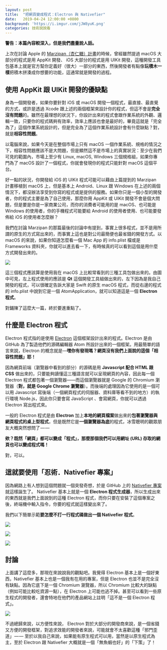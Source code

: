 ```yaml
---
layout: post
title:  "把網頁變成程式：Electron 與 Nativefier"
date:   2019-04-24 12:00:00 +0800
background: 'https://i.imgur.com/jJW8yuK.png'
categories: 技術說說看
---
```

**警告：本篇內容較深入，但是我們盡量說人話。**

上次在討論 Apple 的 [Marzipan（杏仁糖）計畫]({{site.url}}{{site.baseurl}}/posts/2019/Apple-Marzipan.html)的時候，曾經雖然提過 macOS 大部分的程式是用 AppKit 開發、 iOS 大部分的程式是用 UIKit 開發，這種開發工具包基本上就是官方幫你定義好（很大）一部分的東西，然後開發者有點像**玩積木一樣**把積木拼湊成你想要的功能，這通常就是開發的過程。

## 使用 AppKit 跟 UIKit 開發的優缺點

身為一個開發者，如果你要針對 iOS 或 macOS 開發一個程式，最直接、最直覺的方式，或許是透過 Xcode 跟上述的兩個框架來設計你的程式，但這不會是**完全沒有問題**的。雖然在最理想的狀況下，你設計出來的程式會跟作業系統的外觀、邏輯一致，只要你的程式碼夠有效率，效率上應該也會是最好的，畢竟這就是「完全為了」這個作業系統設計的，但是完全為了這個作業系統設計會有什麼缺點？對，就是**相容性問題**。

以電腦來說，如果今天是在整個市場上只有 macOS 一個作業系統、規格的情況之下，相容性問題應該不是大問題，但是顯然這不是市場上的真實狀況：至少在我們可見的範圍內，市場上至少有 Linux, macOS, Windows 三個規格組，如果你專門為了 macOS 設計了一個程式，你就會發現你的程式只能針對 macOS 這個平台。

好一點的狀況，你開發給 iOS 的 UIKit 程式可能可以藉由上篇提到的 Marzipan 計畫移植到 macOS 上，但是基本上 Android、Linux 跟 Windows 在上述的兩個情況下，都沒辦法享受到你寫的程式或是提供的服務。如果你只是一個小型的開發者，你的程式主要是為了自己使用，那麼你用 AppKit 或 UIKit 開發不會是個大問題，但是要是你是一家商業公司，而你的消費者可能用的是 macOS、也可能是 Windows 的使用者，你的手機程式可能要給 Android 的使用者使用、也可能要發佈給 iOS 的使用者怎麼辦？

我們在討論 Marzipan 的那篇最後的討論中有提到，事實上很多程式，並不是用所謂的原生的方式寫出來的，而事實上這也是對公司最簡便也最省錢的開發方式。以 macOS 的來說，如果你知道怎麼看一個 Mac App 的 info.plist 檔或是 Frameworks 資料夾，你就可以進去看一下，有時候真的可以看到這個是用什麼方式開發出來的。

![](https://i.imgur.com/e835WIa.png)

這三個程式應該算是使用我在 macOS 上比較常看到的三種工具包做出來的。由圖中可見，左上程式使用的應該是 **Qt** 這個開發工具組做出來的，左下因為是我自己開發的程式，可以很確定告訴大家是 Swift 的原生 macOS 程式，而從右邊的程式的 info.plist 中說到它是一個 AtomApplication，就可以知道這是一個 **Electron 程式**。

對鋪陳了這麼大一篇，終於要進重點了。

## 什麼是 Electron 程式

Electron 程式指的是使用 [Electron](https://electronjs.org) 這個框架設計出來的程式。Electron 是由 GitHub 為了製造他們的源碼編輯器 Atom 所設計出來的一個框架。用最簡單的語言來說，Electron 的概念就是—**嘿你有發現嗎？網頁沒有我們上面說的這個「相容性問題」耶！**

因為網頁前端（瀏覽器中看到的部分）的源碼是用 **Javascript 配合 HTML 跟 CSS** 做出來的，只要能夠讀懂這三種語言就可以呈現網頁的內容，因此每一個 Electron 程式都包著一個瀏覽器——而這個瀏覽器就是 Google 的 Chromium 瀏覽器（**對，就是 Google Chrome 瀏覽器**）。而後端的處理因為它使用的是一個可以用 Javascript 寫後端（一個網頁程式的伺服器、資料庫等看不到的地方）的執行環境 Node.js，因此你只要會寫 JavaScript 、會寫網頁，你就可以透過 Electron 寫出程式來。

一般的 Electron 程式是由 **Electron** 加上**本地的網頁檔案**做出來的**包著瀏覽器與網頁程式的桌上型程式**，但是既然它是**一個瀏覽器為底**的程式，冰雪聰明的觀眾朋友大概突然想問了 — —

**欸？既然「網頁」都可以變成「程式」，那麼那個我們可以用網址 (URL) 存取的網頁也可以變成程式嗎！**

對，可以。

## 這就要使用「忍術．Nativefier 專案」

因為網路上有人想到這個問題就一個突發奇想，於是 GitHub 上的 [Nativefier 專案](https://github.com/jiahaog/nativefier)就這樣誕生了。 Nativefier 基本上就是一個 **Electron 程式生成器**，所以生成出來的東西就是我們上面說到的這種 Electron 程式，而你只要在安裝了這個專案之後，終端機中輸入指令，你要的程式就這樣變出來了。

我們以下簡單示範**要怎麼不打一行程式碼做出一個 Nativefier 程式**。

![](https://i.imgur.com/H5FSl1z.png)

![](https://i.imgur.com/aDJJIpK.png)

![](https://i.imgur.com/z6fLmhl.png)


## 討論

上面講了這麼多，那現在來說說我的觀點吧。我覺得 Electron 基本上是一個好東西，Nativefier 基本上也是一個我有在用的專案，但是 Electron 也並不是完全沒有缺點。因為它底下是一個 Chromium 瀏覽器，所以 Chromium 比較大的缺點（例如可能比較吃資源一點），在 Electron 上可能也逃不掉。甚至可以看到一些原生程式的開發者，還會特地在他們的產品網站上註明「這不是一個 Electron 程式」。

![](https://i.imgur.com/Ntyn3zG.png)

不過總歸來說，以方便性來說， Electron 對於大部分的開發商來說，是一個省錢又方便的開發框架，對追求效能的開發者來說，可能就會不太喜歡這種「邪門歪道」 — — 至於以我自己來說，如果能有原生程式可以用，當然是以原生程式為主，至於 Electron 跟 Nativefier 大概就是一個「無魚蝦也好」的「下策」了！